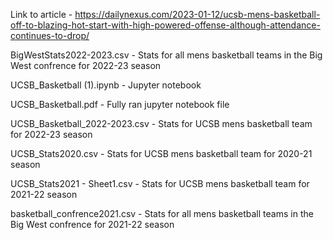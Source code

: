 Link to article - https://dailynexus.com/2023-01-12/ucsb-mens-basketball-off-to-blazing-hot-start-with-high-powered-offense-although-attendance-continues-to-drop/

BigWestStats2022-2023.csv - Stats for all mens basketball teams in the Big West confrence for 2022-23 season

UCSB_Basketball (1).ipynb - Jupyter notebook

UCSB_Basketball.pdf - Fully ran jupyter notebook file

UCSB_Basketball_2022-2023.csv - Stats for UCSB mens basketball team for 2022-23 season

UCSB_Stats2020.csv -  Stats for UCSB mens basketball team for 2020-21 season

UCSB_Stats2021 - Sheet1.csv - Stats for UCSB mens basketball team for 2021-22 season

basketball_confrence2021.csv - Stats for all mens basketball teams in the Big West confrence for 2021-22 season
